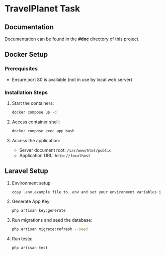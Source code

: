 # TravelPlanet Task

## Documentation

Documentation can be found in the **#doc** directory of this project.

## Docker Setup

### Prerequisites
- Ensure port 80 is available (not in use by local web server)

### Installation Steps
1. Start the containers:
   ```bash
   docker compose up -d
   ```

2. Access container shell:
   ```bash
   docker compose exec app bash
   ```

3. Access the application:
   - Server document root: `/var/www/html/public`
   - Application URL: `http://localhost`

## Laravel Setup

1. Environment setup
   ```bash
   copy .env.example file to .env and set your environment variables if needed
   ```
2. Generate App Key
   ```bash
   php artisan key:generate
   ```

3. Run migrations and seed the database:
   ```bash
   php artisan migrate:refresh --seed
   ```

4. Run tests:
   ```bash
   php artisan test
   ```
